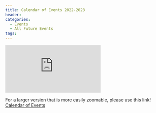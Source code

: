 ```yaml
---
title: Calendar of Events 2022-2023
header:
categories:
  - Events
  - All Future Events
tags:
---
```


![Future Events](https://lwvpullman.org/assets/PDFs/2022-2023-League_Calendar.pdf)


For a larger version that is more easily zoomable, please use this link! [Calendar of Events](https://lwvpullman.org/assets/PDFs/2022-2023-League_Calendar.pdf)
